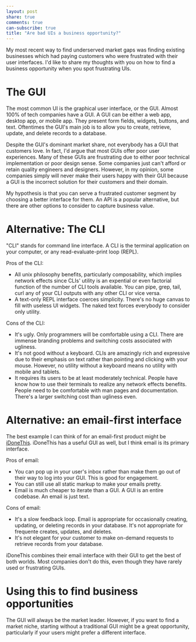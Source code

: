 ```yaml
---
layout: post
share: true
comments: true
can-subscribe: true
title: "Are bad UIs a business opportunity?"
---
```


My most recent way to find underserved market gaps was finding existing businesses which had paying customers who were frustrated with their user interfaces. I'd like to share my thoughts with you on how to find a business opportunity when you spot frustrating UIs.

# The GUI

The most common UI is the graphical user interface, or the GUI. Almost 100% of tech companies have a GUI. A GUI can be either a web app, desktop app, or mobile app. They present form fields, widgets, buttons, and text. Oftentimes the GUI's main job is to allow you to create, retrieve, update, and delete records to a database.

Despite the GUI's dominant market share, not everybody has a GUI that customers love. In fact, I'd argue that most GUIs offer poor user experiences. Many of these GUIs are frustrating due to either poor technical implementation or poor design sense. Some companies just can't afford or retain quality engineers and designers. However, in my opinion, some companies simply will never make their users happy with their GUI because a GUI is the incorrect solution for their customers and their domain.

My hypothesis is that you can serve a frustrated customer segment by choosing a better interface for them. An API is a popular alternative, but there are other options to consider to capture business value.

# Alternative: The CLI

"CLI" stands for command line interface. A CLI is the terminal application on your computer, or any read-evaluate-print loop (REPL).

Pros of the CLI:

- All unix philosophy benefits, particularly composability, which implies network effects since CLIs' utility is an expential or even factorial function of the number of CLI tools available. You can pipe, grep, tail, curl any of your CLI outputs with any other CLI or vice versa.
- A text-only REPL interface coerces simplicity. There's no huge canvas to fill with useless UI widgets. The naked text forces everybody to consider only utility.

Cons of the CLI:

- It's ugly. Only programmers will be comfortable using a CLI. There are immense branding problems and switching costs associated with ugliness.
- It's not good without a keyboard. CLIs are amazingly rich and expressive due to their emphasis on text rather than pointing and clicking with your mouse. However, no utility without a keyboard means no utility with mobile and tablets.
- It requires its users to be at least moderately technical. People have know how to use their terminals to realize any network effects benefits. People need to be comfortable with man pages and documentation. There's a larger switching cost than ugliness even.

# Alternative: an email-first interface

The best example I can think of for an email-first product might be <a href="https://idonethis.com/" target="_blank">iDoneThis</a>. iDoneThis has a useful GUI as well, but I think email is its primary interface.

Pros of email:

- You can pop up in your user's inbox rather than make them go out of their way to log into your GUI. This is good for engagement.
- You can still use all static markup to make your emails pretty.
- Email is much cheaper to iterate than a GUI. A GUI is an entire codebase. An email is just text.

Cons of email:

- It's a slow feedback loop. Email is appropriate for occasionally creating, updating, or deleting records in your database. It's not appropriate for frequente creates, updates, and deletes.
- It's not elegant for your customer to make on-demand requests to retrieve records from your database.

iDoneThis combines their email interface with their GUI to get the best of both worlds. Most companies don't do this, even though they have rarely used or frustrating GUIs.

# Using this to find business opportunities

The GUI will always be the market leader. However, if you want to find a market niche, starting without a traditional GUI might be a great opportunity, particularly if your users might prefer a different interface.